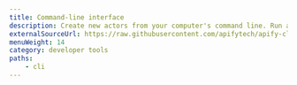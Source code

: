 ```yaml
---
title: Command-line interface
description: Create new actors from your computer's command line. Run actors locally or deploy them to the Apify platform. View the Apify CLI's command reference.
externalSourceUrl: https://raw.githubusercontent.com/apifytech/apify-cli/master/README.md
menuWeight: 14
category: developer tools
paths:
    - cli
---
```


